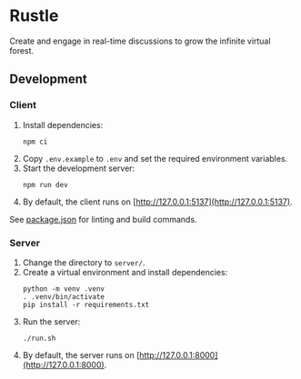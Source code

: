 # Rustle
Create and engage in real-time discussions to grow the infinite virtual forest. 

## Development
### Client
1. Install dependencies:
   ```
   npm ci
   ```
2. Copy `.env.example` to `.env` and set the required environment variables.
3. Start the development server:
   ```
   npm run dev
   ```
4. By default, the client runs on [http://127.0.0.1:5137](http://127.0.0.1:5137).

See [package.json](./package.json) for linting and build commands.

### Server
1. Change the directory to `server/`.
2. Create a virtual environment and install dependencies:
   ```
   python -m venv .venv
   . .venv/bin/activate
   pip install -r requirements.txt
   ```
3. Run the server:
   ```
   ./run.sh
   ```
4. By default, the server runs on [http://127.0.0.1:8000](http://127.0.0.1:8000).
